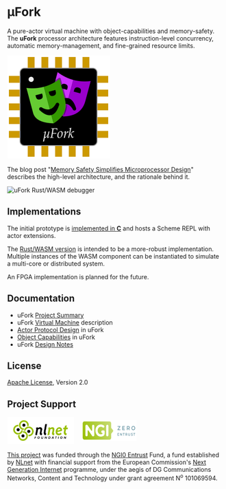 # μFork

A pure-actor virtual machine with object-capabilities and memory-safety.
The **uFork** processor architecture features
instruction-level concurrency,
automatic memory-management,
and fine-grained resource limits.

![μFork logo](ufork-wasm/www/ufork_logo.svg)

The blog post
"[Memory Safety Simplifies Microprocessor Design](http://www.dalnefre.com/wp/2022/08/memory-safety-simplifies-microprocessor-design/)"
describes the high-level architecture,
and the rationale behind it.

![uFork Rust/WASM debugger](screenshot20230410.png)

## Implementations

The initial prototype is [implemented in **C**](ufork-c/README.md)
and hosts a Scheme REPL with actor extensions.

The [Rust/WASM version](ufork-wasm/README.md)
is intended to be a more-robust implementation.
Multiple instances of the WASM component
can be instantiated to simulate a multi-core
or distributed system.

An FPGA implementation is planned for the future.

## Documentation

  * uFork [Project Summary](summary.md)
  * uFork [Virtual Machine](ufork.md) description
  * [Actor Protocol Design](proto.md) in uFork
  * [Object Capabilities](ocaps.md) in uFork
  * uFork [Design Notes](design.md)

## License

[Apache License](LICENSE), Version 2.0

## Project Support

<img src="NLnet_banner.png" alt="Logo NLnet: abstract logo of four people seen from above" width="128" height="48" style="padding: 1ex 1em; background: #FFF;" />
<img src="NGI0Entrust_tag.svg" alt="Logo NGI Zero: letterlogo shaped like a tag" width="128" height="48" style="padding: 1ex 1em; background: inherit;" />

[This project](https://nlnet.nl/project/uFork/)
was funded through the [NGI0 Entrust](https://nlnet.nl/entrust) Fund,
a fund established by [NLnet](https://nlnet.nl/) with financial support from
the European Commission's [Next Generation Internet](https://ngi.eu/) programme,
under the aegis of DG Communications Networks,
Content and Technology under grant agreement N<sup>o</sup> 101069594.

